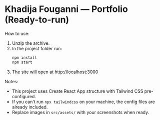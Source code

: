 # Khadija Fouganni — Portfolio (Ready-to-run)

How to use:

1. Unzip the archive.
2. In the project folder run:
   ```bash
   npm install
   npm start
   ```
3. The site will open at http://localhost:3000

Notes:
- This project uses Create React App structure with Tailwind CSS pre-configured.
- If you can't run `npx tailwindcss` on your machine, the config files are already included.
- Replace images in `src/assets/` with your screenshots when ready.
